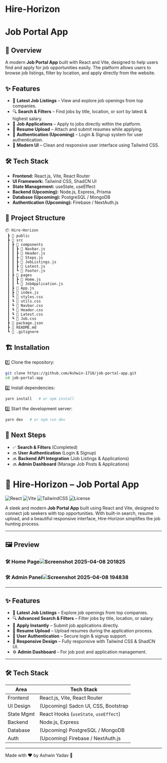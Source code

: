 # Hire-Horizon
# Job Portal App

## 🚀 Overview
A modern **Job Portal App** built with React and Vite, designed to help users find and apply for job opportunities easily. The platform allows users to browse job listings, filter by location, and apply directly from the website.

## ✨ Features
- 🏢 **Latest Job Listings** – View and explore job openings from top companies.
- 🔍 **Search & Filters** – Find jobs by title, location, or sort by latest & highest salary.
- 📄 **Job Applications** – Apply to jobs directly within the platform.
- 📂 **Resume Upload** – Attach and submit resumes while applying.
- 🔐 **Authentication (Upcoming)** – Login & Signup system for user authentication.
- 🎨 **Modern UI** – Clean and responsive user interface using Tailwind CSS.

## 🛠️ Tech Stack
- **Frontend:** React.js, Vite, React Router
- **UI Framework:** Tailwind CSS, ShadCN UI
- **State Management:** useState, useEffect
- **Backend (Upcoming):** Node.js, Express, Prisma
- **Database (Upcoming):** PostgreSQL / MongoDB
- **Authentication (Upcoming):** Firebase / NextAuth.js

## 📂 Project Structure
```
📦 Hire-Horizon
 ┣ 📂 public
 ┣ 📂 src
 ┃ ┣ 📂 components
 ┃ ┃ ┣ 📜 Navbar.js
 ┃ ┃ ┣ 📜 Header.js
 ┃ ┃ ┣ 📜 Steps.js
 ┃ ┃ ┣ 📜 JobListings.js
 ┃ ┃ ┣ 📜 Latest.js
 ┃ ┃ ┗ 📜 Footer.js
 ┃ ┣ 📂 pages
 ┃ ┃ ┣ 📜 Home.js
 ┃ ┃ ┗ 📜 JobApplication.js
 ┃ ┣ 📜 App.js
 ┃ ┣ 📜 index.js
 ┃ ┗ 📜 styles.css
 ┃ ┗ 📜 utils.css
 ┃ ┗ 📜 Navbar.css
 ┃ ┗ 📜 Header.css
 ┃ ┗ 📜 Latest.css
 ┃ ┗ 📜 Job.css
 ┣ 📜 package.json
 ┣ 📜 README.md
 ┗ 📜 .gitignore
```

## 🏗️ Installation
1️⃣ Clone the repository:
```sh
git clone https://github.com/Ashwin-1718/job-portal-app.git
cd job-portal-app
```

2️⃣ Install dependencies:
```sh
yarn install   # or npm install
```

3️⃣ Start the development server:
```sh
yarn dev   # or npm run dev
```

## 📌 Next Steps
- ✅ **Search & Filters** (Completed)
- 🔜 **User Authentication** (Login & Signup)
- 🔜 **Backend API Integration** (Job Listings & Applications)
- 🔜 **Admin Dashboard** (Manage Job Posts & Applications)

# 💼 Hire-Horizon – Job Portal App

![React](https://img.shields.io/badge/React-18.x-blue?logo=react)
![Vite](https://img.shields.io/badge/Vite-5.x-purple?logo=vite)
![TailwindCSS](https://img.shields.io/badge/TailwindCSS-3.x-38B2AC?logo=tailwind-css)
![License](https://img.shields.io/badge/License-MIT-green)

A sleek and modern **Job Portal App** built using React and Vite, designed to connect job seekers with top opportunities. With built-in search, resume upload, and a beautiful responsive interface, Hire-Horizon simplifies the job hunting process.

---

## 🖼️ Preview

### 🛠️ Home Page![Screenshot 2025-04-08 201825](https://github.com/user-attachments/assets/20e2bbdf-179b-423d-9edd-d17b2a4f2dbd)

### 🛠️ Admin Panel![Screenshot 2025-04-08 194838](https://github.com/user-attachments/assets/b1691053-b6af-4630-a290-7b736cd24f49)

---

## ✨ Features

- 🏢 **Latest Job Listings** – Explore job openings from top companies.
- 🔍 **Advanced Search & Filters** – Filter jobs by title, location, or salary.
- 📄 **Apply Instantly** – Submit job applications directly.
- 📂 **Resume Upload** – Upload resumes during the application process.
- 🔐 **User Authentication** – Secure login & signup support.
- 📱 **Responsive Design** – Fully responsive with Tailwind CSS & ShadCN UI.
- ⚙️ **Admin Dashboard** – For job post and application management.

---

## 🛠️ Tech Stack

| Area        | Tech Stack                                   |
|-------------|----------------------------------------------|
| Frontend    | React.js, Vite, React Router                 |
| UI Design   | (Upcoming) Sadcn UI, CSS, Bootstrap                      |
| State Mgmt  | React Hooks (`useState`, `useEffect`)        |
| Backend     | Node.js, Express          |
| Database    | (Upcoming) PostgreSQL / MongoDB              |
| Auth        | (Upcoming) Firebase / NextAuth.js            |

---
Made with ❤️ by Ashwin Yadav 🚀
